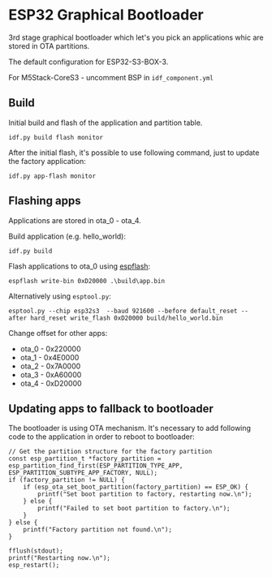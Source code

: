 # ESP32 Graphical Bootloader

3rd stage graphical bootloader which let's you pick an applications whic are stored in OTA partitions.

The default configuration for ESP32-S3-BOX-3.

For M5Stack-CoreS3 - uncomment BSP in `idf_component.yml`


## Build

Initial build and flash of the application and partition table.

```
idf.py build flash monitor
```

After the initial flash, it's possible to use following command, just to update the factory application:

```
idf.py app-flash monitor
```

## Flashing apps

Applications are stored in ota_0 - ota_4.

Build application (e.g. hello_world):
```
idf.py build
```

Flash applications to ota_0 using [espflash](https://github.com/esp-rs/espflash/blob/main/espflash/README.md#installation):
```
espflash write-bin 0xD20000 .\build\app.bin
```

Alternatively using `esptool.py`:
```
esptool.py --chip esp32s3  --baud 921600 --before default_reset --after hard_reset write_flash 0xD20000 build/hello_world.bin
```

Change offset for other apps:
- ota_0 - 0x220000
- ota_1 - 0x4E0000
- ota_2 - 0x7A0000
- ota_3 - 0xA60000
- ota_4 - 0xD20000

## Updating apps to fallback to bootloader

The bootloader is using OTA mechanism. It's necessary to add following code to the application
in order to reboot to bootloader:

```
// Get the partition structure for the factory partition
const esp_partition_t *factory_partition = esp_partition_find_first(ESP_PARTITION_TYPE_APP, ESP_PARTITION_SUBTYPE_APP_FACTORY, NULL);
if (factory_partition != NULL) {
    if (esp_ota_set_boot_partition(factory_partition) == ESP_OK) {
        printf("Set boot partition to factory, restarting now.\n");
    } else {
        printf("Failed to set boot partition to factory.\n");
    }
} else {
    printf("Factory partition not found.\n");
}

fflush(stdout);
printf("Restarting now.\n");
esp_restart();
```
